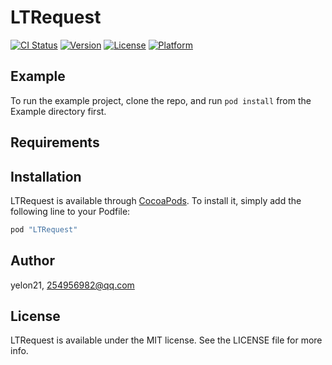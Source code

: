 # LTRequest

[![CI Status](http://img.shields.io/travis/yelon21/LTRequest.svg?style=flat)](https://travis-ci.org/yelon21/LTRequest)
[![Version](https://img.shields.io/cocoapods/v/LTRequest.svg?style=flat)](http://cocoapods.org/pods/LTRequest)
[![License](https://img.shields.io/cocoapods/l/LTRequest.svg?style=flat)](http://cocoapods.org/pods/LTRequest)
[![Platform](https://img.shields.io/cocoapods/p/LTRequest.svg?style=flat)](http://cocoapods.org/pods/LTRequest)

## Example

To run the example project, clone the repo, and run `pod install` from the Example directory first.

## Requirements

## Installation

LTRequest is available through [CocoaPods](http://cocoapods.org). To install
it, simply add the following line to your Podfile:

```ruby
pod "LTRequest"
```

## Author

yelon21, 254956982@qq.com

## License

LTRequest is available under the MIT license. See the LICENSE file for more info.
